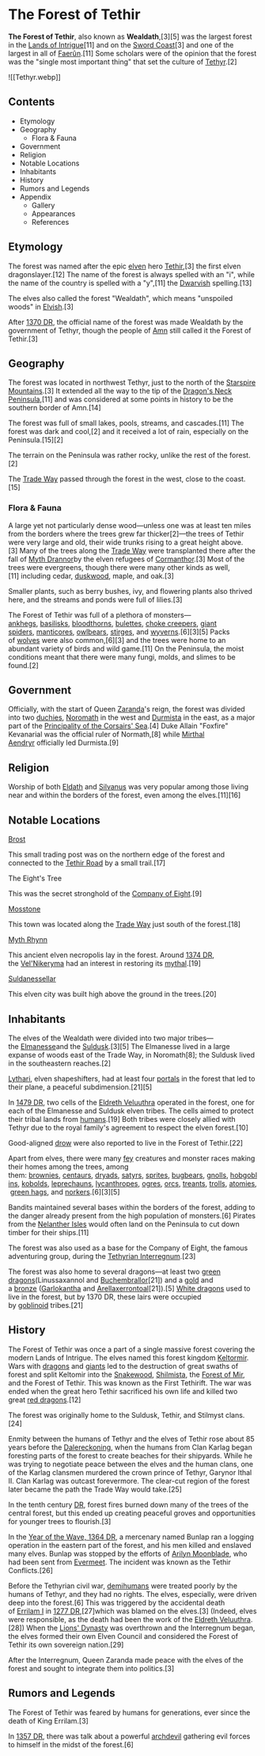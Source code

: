 # The Forest of Tethir

**The Forest of Tethir**, also known as **Wealdath**,[3][5] was the largest forest in the [Lands of Intrigue](https://forgottenrealms.fandom.com/wiki/Lands_of_Intrigue "Lands of Intrigue")[11] and on the [Sword Coast](https://forgottenrealms.fandom.com/wiki/Sword_Coast "Sword Coast")[3] and one of the largest in all of [Faerûn](https://forgottenrealms.fandom.com/wiki/Faer%C3%BBn "Faerûn").[11] Some scholars were of the opinion that the forest was the "single most important thing" that set the culture of [Tethyr](https://forgottenrealms.fandom.com/wiki/Tethyr "Tethyr").[2]

![[Tethyr.webp]]

## Contents

- Etymology
- Geography
    - Flora & Fauna
- Government
- Religion
- Notable Locations
- Inhabitants
- History
- Rumors and Legends
- Appendix
    - Gallery
    - Appearances
    - References

## Etymology

The forest was named after the epic [elven](https://forgottenrealms.fandom.com/wiki/Elf "Elf") hero [Tethir](https://forgottenrealms.fandom.com/wiki/Tethir_(hero) "Tethir (hero)"),[3] the first elven dragonslayer.[12] The name of the forest is always spelled with an "i", while the name of the country is spelled with a "y",[11] the [Dwarvish](https://forgottenrealms.fandom.com/wiki/Dwarvish "Dwarvish") spelling.[13]

The elves also called the forest "Wealdath", which means "unspoiled woods" in [Elvish](https://forgottenrealms.fandom.com/wiki/Elven_language "Elven language").[3]

After [1370 DR](https://forgottenrealms.fandom.com/wiki/1370_DR "1370 DR"), the official name of the forest was made Wealdath by the government of Tethyr, though the people of [Amn](https://forgottenrealms.fandom.com/wiki/Amn "Amn") still called it the Forest of Tethir.[3]

## Geography

The forest was located in northwest Tethyr, just to the north of the [Starspire Mountains](https://forgottenrealms.fandom.com/wiki/Starspire_Mountains "Starspire Mountains").[3] It extended all the way to the tip of the [Dragon's Neck Peninsula](https://forgottenrealms.fandom.com/wiki/Dragon%27s_Neck_Peninsula "Dragon's Neck Peninsula"),[11] and was considered at some points in history to be the southern border of Amn.[14]

The forest was full of small lakes, pools, streams, and cascades.[11] The forest was dark and cool,[2] and it received a lot of rain, especially on the Peninsula.[15][2]

The terrain on the Peninsula was rather rocky, unlike the rest of the forest.[2]

The [Trade Way](https://forgottenrealms.fandom.com/wiki/Trade_Way "Trade Way") passed through the forest in the west, close to the coast.[15]

### Flora & Fauna

A large yet not particularly dense wood—unless one was at least ten miles from the borders where the trees grew far thicker[2]—the trees of Tethir were very large and old, their wide trunks rising to a great height above.[3] Many of the trees along the [Trade Way](https://forgottenrealms.fandom.com/wiki/Trade_Way "Trade Way") were transplanted there after the fall of [Myth Drannor](https://forgottenrealms.fandom.com/wiki/Myth_Drannor "Myth Drannor")by the elven refugees of [Cormanthor](https://forgottenrealms.fandom.com/wiki/Cormanthor "Cormanthor").[3] Most of the trees were evergreens, though there were many other kinds as well,[11] including cedar, [duskwood](https://forgottenrealms.fandom.com/wiki/Duskwood_(tree) "Duskwood (tree)"), maple, and oak.[3]

Smaller plants, such as berry bushes, ivy, and flowering plants also thrived here, and the streams and ponds were full of lilies.[3]

The Forest of Tethir was full of a plethora of monsters—[ankhegs](https://forgottenrealms.fandom.com/wiki/Ankheg "Ankheg"), [basilisks](https://forgottenrealms.fandom.com/wiki/Basilisk "Basilisk"), [bloodthorns](https://forgottenrealms.fandom.com/wiki/Bloodthorn "Bloodthorn"), [bulettes](https://forgottenrealms.fandom.com/wiki/Bulette "Bulette"), [choke creepers](https://forgottenrealms.fandom.com/wiki/Choke_creeper "Choke creeper"), [giant spiders](https://forgottenrealms.fandom.com/wiki/Giant_spider "Giant spider"), [manticores](https://forgottenrealms.fandom.com/wiki/Manticore "Manticore"), [owlbears](https://forgottenrealms.fandom.com/wiki/Owlbear "Owlbear"), [stirges](https://forgottenrealms.fandom.com/wiki/Stirge "Stirge"), and [wyverns](https://forgottenrealms.fandom.com/wiki/Wyvern "Wyvern").[6][3][5] Packs of [wolves](https://forgottenrealms.fandom.com/wiki/Wolf "Wolf") were also common,[6][3] and the trees were home to an abundant variety of birds and wild game.[11] On the Peninsula, the moist conditions meant that there were many fungi, molds, and slimes to be found.[2]

## Government

Officially, with the start of Queen [Zaranda](https://forgottenrealms.fandom.com/wiki/Zaranda_Star "Zaranda Star")'s reign, the forest was divided into two [duchies](http://en.wikipedia.org/wiki/en:Duchy "wikipedia:en:Duchy"), [Noromath](https://forgottenrealms.fandom.com/wiki/Noromath "Noromath") in the west and [Durmista](https://forgottenrealms.fandom.com/wiki/Durmista "Durmista") in the east, as a major part of the [Principality of the Corsairs' Sea](https://forgottenrealms.fandom.com/wiki/Corsairs%27_Sea "Corsairs' Sea").[4] Duke Allain "Foxfire" Kevanarial was the official ruler of Normath,[8] while [Mirthal Aendryr](https://forgottenrealms.fandom.com/wiki/Mirthal_Aendryr "Mirthal Aendryr") officially led Durmista.[9]

## Religion

Worship of both [Eldath](https://forgottenrealms.fandom.com/wiki/Eldath "Eldath") and [Silvanus](https://forgottenrealms.fandom.com/wiki/Silvanus "Silvanus") was very popular among those living near and within the borders of the forest, even among the elves.[11][16]

## Notable Locations

[Brost](https://forgottenrealms.fandom.com/wiki/Brost "Brost")

This small trading post was on the northern edge of the forest and connected to the [Tethir Road](https://forgottenrealms.fandom.com/wiki/Tethir_Road "Tethir Road") by a small trail.[17]

The Eight's Tree

This was the secret stronghold of the [Company of Eight](https://forgottenrealms.fandom.com/wiki/Company_of_Eight "Company of Eight").[9]

[Mosstone](https://forgottenrealms.fandom.com/wiki/Mosstone "Mosstone")

This town was located along the [Trade Way](https://forgottenrealms.fandom.com/wiki/Trade_Way "Trade Way") just south of the forest.[18]

[Myth Rhynn](https://forgottenrealms.fandom.com/wiki/Myth_Rhynn "Myth Rhynn")

This ancient elven necropolis lay in the forest. Around [1374 DR](https://forgottenrealms.fandom.com/wiki/1374_DR "1374 DR"), the [Vel'Nikeryma](https://forgottenrealms.fandom.com/wiki/Vel%27Nikeryma "Vel'Nikeryma") had an interest in restoring its [mythal](https://forgottenrealms.fandom.com/wiki/Mythal "Mythal").[19]

[Suldanessellar](https://forgottenrealms.fandom.com/wiki/Suldanessellar "Suldanessellar")

This elven city was built high above the ground in the trees.[20]

## Inhabitants

The elves of the Wealdath were divided into two major tribes—the [Elmanesse](https://forgottenrealms.fandom.com/wiki/Elmanesse "Elmanesse")and the [Suldusk](https://forgottenrealms.fandom.com/wiki/Suldusk "Suldusk").[3][5] The Elmanesse lived in a large expanse of woods east of the Trade Way, in Noromath[8]; the Suldusk lived in the southeastern reaches.[2]

[Lythari](https://forgottenrealms.fandom.com/wiki/Lythari "Lythari"), elven shapeshifters, had at least four [portals](https://forgottenrealms.fandom.com/wiki/Portal "Portal") in the forest that led to their plane, a peaceful subdimension.[21][5]

In [1479 DR](https://forgottenrealms.fandom.com/wiki/1479_DR "1479 DR"), two cells of the [Eldreth Veluuthra](https://forgottenrealms.fandom.com/wiki/Eldreth_Veluuthra "Eldreth Veluuthra") operated in the forest, one for each of the Elmanesse and Suldusk elven tribes. The cells aimed to protect their tribal lands from [humans](https://forgottenrealms.fandom.com/wiki/Human "Human").[19] Both tribes were closely allied with Tethyr due to the royal family's agreement to respect the elven forest.[10]

Good-aligned [drow](https://forgottenrealms.fandom.com/wiki/Drow "Drow") were also reported to live in the Forest of Tethir.[22]

Apart from elves, there were many [fey](https://forgottenrealms.fandom.com/wiki/Fey "Fey") creatures and monster races making their homes among the trees, among them: [brownies](https://forgottenrealms.fandom.com/wiki/Brownie "Brownie"), [centaurs](https://forgottenrealms.fandom.com/wiki/Centaur "Centaur"), [dryads](https://forgottenrealms.fandom.com/wiki/Dryad "Dryad"), [satyrs](https://forgottenrealms.fandom.com/wiki/Satyr "Satyr"), [sprites](https://forgottenrealms.fandom.com/wiki/Sprite "Sprite"), [bugbears](https://forgottenrealms.fandom.com/wiki/Bugbear "Bugbear"), [gnolls](https://forgottenrealms.fandom.com/wiki/Gnoll "Gnoll"), [hobgoblins](https://forgottenrealms.fandom.com/wiki/Hobgoblin "Hobgoblin"), [kobolds](https://forgottenrealms.fandom.com/wiki/Kobold "Kobold"), [leprechauns](https://forgottenrealms.fandom.com/wiki/Leprechaun "Leprechaun"), [lycanthropes](https://forgottenrealms.fandom.com/wiki/Lycanthropy "Lycanthropy"), [ogres](https://forgottenrealms.fandom.com/wiki/Ogre "Ogre"), [orcs](https://forgottenrealms.fandom.com/wiki/Orc "Orc"), [treants](https://forgottenrealms.fandom.com/wiki/Treant "Treant"), [trolls](https://forgottenrealms.fandom.com/wiki/Troll "Troll"), [atomies](https://forgottenrealms.fandom.com/wiki/Atomie "Atomie"), [green hags](https://forgottenrealms.fandom.com/wiki/Green_hag "Green hag"), and [norkers](https://forgottenrealms.fandom.com/wiki/Norker "Norker").[6][3][5]

Bandits maintained several bases within the borders of the forest, adding to the danger already present from the high population of monsters.[6] Pirates from the [Nelanther Isles](https://forgottenrealms.fandom.com/wiki/Nelanther_Isles "Nelanther Isles") would often land on the Peninsula to cut down timber for their ships.[11]

The forest was also used as a base for the Company of Eight, the famous adventuring group, during the [Tethyrian Interregnum](https://forgottenrealms.fandom.com/wiki/Tethyrian_Interregnum "Tethyrian Interregnum").[23]

The forest was also home to several dragons—at least two [green dragons](https://forgottenrealms.fandom.com/wiki/Green_dragon "Green dragon")(Linussaxannol and [Buchembrallor](https://forgottenrealms.fandom.com/wiki/Buchembrallor "Buchembrallor")[21]) and a [gold](https://forgottenrealms.fandom.com/wiki/Gold_dragon "Gold dragon") and a [bronze](https://forgottenrealms.fandom.com/wiki/Bronze_dragon "Bronze dragon") ([Garlokantha](https://forgottenrealms.fandom.com/wiki/Garlokantha "Garlokantha") and [Arellaxerrontoal](https://forgottenrealms.fandom.com/wiki/Arellaxerrontoal "Arellaxerrontoal")[21]).[5] [White dragons](https://forgottenrealms.fandom.com/wiki/White_dragon "White dragon") used to live in the forest, but by 1370 DR, these lairs were occupied by [goblinoid](https://forgottenrealms.fandom.com/wiki/Goblinoid "Goblinoid") tribes.[21]

## History

The Forest of Tethir was once a part of a single massive forest covering the modern Lands of Intrigue. The elves named this forest kingdom [Keltormir](https://forgottenrealms.fandom.com/wiki/Keltormir "Keltormir"). Wars with [dragons](https://forgottenrealms.fandom.com/wiki/Dragon "Dragon") and [giants](https://forgottenrealms.fandom.com/wiki/Giant "Giant") led to the destruction of great swaths of forest and split Keltomir into the [Snakewood](https://forgottenrealms.fandom.com/wiki/Snakewood "Snakewood"), [Shilmista](https://forgottenrealms.fandom.com/wiki/Shilmista "Shilmista"), the [Forest of Mir](https://forgottenrealms.fandom.com/wiki/Forest_of_Mir "Forest of Mir"), and the Forest of Tethir. This was known as the First Tethirift. The war was ended when the great hero Tethir sacrificed his own life and killed two great [red dragons](https://forgottenrealms.fandom.com/wiki/Red_dragon "Red dragon").[12]

The forest was originally home to the Suldusk, Tethir, and Stilmyst clans.[24]

Enmity between the humans of Tethyr and the elves of Tethir rose about 85 years before the [Dalereckoning](https://forgottenrealms.fandom.com/wiki/DR "DR"), when the humans from Clan Karlag began foresting parts of the forest to create beaches for their shipyards. While he was trying to negotiate peace between the elves and the human clans, one of the Karlag clansmen murdered the crown prince of Tethyr, Garynor Ithal II. Clan Karlag was outcast forevermore. The clear-cut region of the forest later became the path the Trade Way would take.[25]

In the tenth century [DR](https://forgottenrealms.fandom.com/wiki/DR "DR"), forest fires burned down many of the trees of the central forest, but this ended up creating peaceful groves and opportunities for younger trees to flourish.[3]

In the [Year of the Wave, 1364 DR](https://forgottenrealms.fandom.com/wiki/1364_DR "1364 DR"), a mercenary named Bunlap ran a logging operation in the eastern part of the forest, and his men killed and enslaved many elves. Bunlap was stopped by the efforts of [Arilyn Moonblade](https://forgottenrealms.fandom.com/wiki/Arilyn_Moonblade "Arilyn Moonblade"), who had been sent from [Evermeet](https://forgottenrealms.fandom.com/wiki/Evermeet "Evermeet"). The incident was known as the Tethir Conflicts.[26]

Before the Tethyrian civil war, [demihumans](https://forgottenrealms.fandom.com/wiki/Demihuman "Demihuman") were treated poorly by the humans of Tethyr, and they had no rights. The elves, especially, were driven deep into the forest.[6] This was triggered by the accidental death of [Errilam I](https://forgottenrealms.fandom.com/wiki/Errilam_I "Errilam I") in [1277 DR](https://forgottenrealms.fandom.com/wiki/1277_DR "1277 DR"),[27]which was blamed on the elves.[3] (Indeed, elves were responsible, as the death had been the work of the [Eldreth Veluuthra](https://forgottenrealms.fandom.com/wiki/Eldreth_Veluuthra "Eldreth Veluuthra").[28]) When the [Lions' Dynasty](https://forgottenrealms.fandom.com/wiki/Lions%27_Dynasty "Lions' Dynasty") was overthrown and the Interregnum began, the elves formed their own Elven Council and considered the Forest of Tethir its own sovereign nation.[29]

After the Interregnum, Queen Zaranda made peace with the elves of the forest and sought to integrate them into politics.[3]

## Rumors and Legends

The Forest of Tethir was feared by humans for generations, ever since the death of King Errilam.[3]

In [1357 DR](https://forgottenrealms.fandom.com/wiki/1357_DR "1357 DR"), there was talk about a powerful [archdevil](https://forgottenrealms.fandom.com/wiki/Archdevil "Archdevil") gathering evil forces to himself in the midst of the forest.[6]